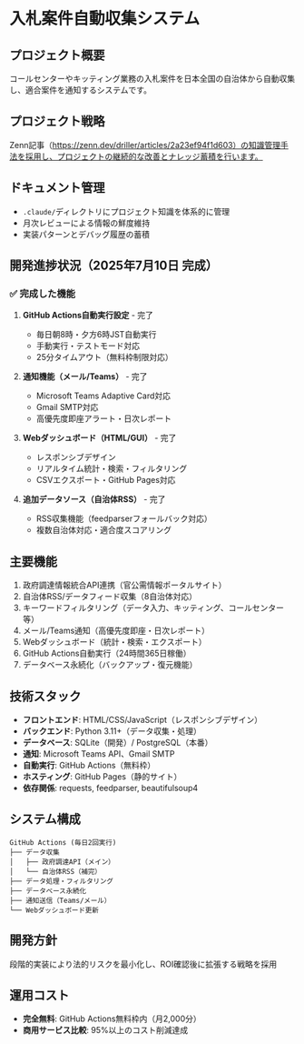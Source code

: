 # 入札案件自動収集システム

## プロジェクト概要
コールセンターやキッティング業務の入札案件を日本全国の自治体から自動収集し、適合案件を通知するシステムです。

## プロジェクト戦略
Zenn記事（https://zenn.dev/driller/articles/2a23ef94f1d603）の知識管理手法を採用し、プロジェクトの継続的な改善とナレッジ蓄積を行います。

## ドキュメント管理
- `.claude/`ディレクトリにプロジェクト知識を体系的に管理
- 月次レビューによる情報の鮮度維持
- 実装パターンとデバッグ履歴の蓄積

## 開発進捗状況（2025年7月10日 完成）

### ✅ 完成した機能
1. **GitHub Actions自動実行設定** - 完了
   - 毎日朝8時・夕方6時JST自動実行
   - 手動実行・テストモード対応
   - 25分タイムアウト（無料枠制限対応）

2. **通知機能（メール/Teams）** - 完了  
   - Microsoft Teams Adaptive Card対応
   - Gmail SMTP対応
   - 高優先度即座アラート・日次レポート

3. **Webダッシュボード（HTML/GUI）** - 完了
   - レスポンシブデザイン
   - リアルタイム統計・検索・フィルタリング
   - CSVエクスポート・GitHub Pages対応

4. **追加データソース（自治体RSS）** - 完了
   - RSS収集機能（feedparserフォールバック対応）
   - 複数自治体対応・適合度スコアリング

## 主要機能
1. 政府調達情報統合API連携（官公需情報ポータルサイト）
2. 自治体RSS/データフィード収集（8自治体対応）
3. キーワードフィルタリング（データ入力、キッティング、コールセンター等）
4. メール/Teams通知（高優先度即座・日次レポート）
5. Webダッシュボード（統計・検索・エクスポート）
6. GitHub Actions自動実行（24時間365日稼働）
7. データベース永続化（バックアップ・復元機能）

## 技術スタック
- **フロントエンド**: HTML/CSS/JavaScript（レスポンシブデザイン）
- **バックエンド**: Python 3.11+（データ収集・処理）
- **データベース**: SQLite（開発）/ PostgreSQL（本番）
- **通知**: Microsoft Teams API、Gmail SMTP
- **自動実行**: GitHub Actions（無料枠）
- **ホスティング**: GitHub Pages（静的サイト）
- **依存関係**: requests, feedparser, beautifulsoup4

## システム構成
```
GitHub Actions (毎日2回実行)
├── データ収集
│   ├── 政府調達API（メイン）
│   └── 自治体RSS（補完）
├── データ処理・フィルタリング
├── データベース永続化
├── 通知送信（Teams/メール）
└── Webダッシュボード更新
```

## 開発方針
段階的実装により法的リスクを最小化し、ROI確認後に拡張する戦略を採用

## 運用コスト
- **完全無料**: GitHub Actions無料枠内（月2,000分）
- **商用サービス比較**: 95%以上のコスト削減達成